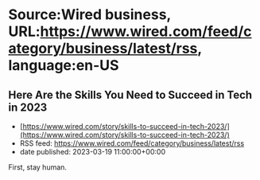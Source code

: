 # Source:Wired business, URL:https://www.wired.com/feed/category/business/latest/rss, language:en-US

## Here Are the Skills You Need to Succeed in Tech in 2023
 - [https://www.wired.com/story/skills-to-succeed-in-tech-2023/](https://www.wired.com/story/skills-to-succeed-in-tech-2023/)
 - RSS feed: https://www.wired.com/feed/category/business/latest/rss
 - date published: 2023-03-19 11:00:00+00:00

First, stay human.

